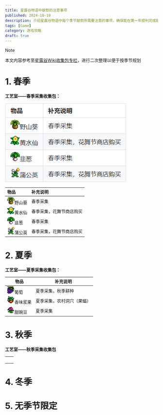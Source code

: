 ```yaml
---
title: 星露谷物语中献祭的注意事项
published: 2024-10-10
description: 介绍星露谷物语中每个季节献祭所需要注意的事项，确保能在第一年顺利完成献祭而不错过季节限定内容
tags: [Game]
category: 游戏攻略
draft: true
---
```

> [!NOTE]
> 本文内容参考至[星露谷Wiki收集包专栏](https://zh.stardewvalleywiki.com/mediawiki/index.php?title=%E6%94%B6%E9%9B%86%E5%8C%85&variant=zh)，进行二次整理以便于按季节规划

# 1. 春季

**工艺室——春季采集收集包：**

![image-20241024201609167](./assets/image-20241024201609167.png)

| 物品                                                         | 补充说明                 |
| :----------------------------------------------------------- | :----------------------- |
| ![Wild Horseradish.png](./assets/24px-Wild_Horseradish-1729771703162-18.png)野山葵 | 春季采集                 |
| ![Daffodil.png](./assets/24px-Daffodil-1729771733828-30.png)黄水仙 | 春季采集，花舞节商店购买 |
| ![Leek.png](./assets/24px-Leek-1729771743349-33.png)韭葱     | 春季采集                 |
| ![Dandelion.png](./assets/24px-Dandelion-1729771719203-27.png)蒲公英 | 春季采集，花舞节商店购买 |




# 2. 夏季

**工艺室——夏季采集收集包：**

| 物品                                                         | 补充说明                   |
| ------------------------------------------------------------ | -------------------------- |
| ![Grape.png](./assets/24px-Grape-1729771909822-36.png)葡萄   | 夏季采集，秋季耕种         |
| ![Spice Berry.png](./assets/24px-Spice_Berry-1729771914449-39.png)香味浆果 | 夏季采集，农村洞穴（果蝠） |
| ![Sweet Pea.png](./assets/24px-Sweet_Pea-1729771919451-42.png)甜豌豆 | 夏季采集                   |



# 3. 秋季

**工艺室——秋季采集收集包**

|      |      |
| ---- | ---- |
|      |      |
|      |      |
|      |      |
|      |      |




# 4. 冬季



# 5. 无季节限定

